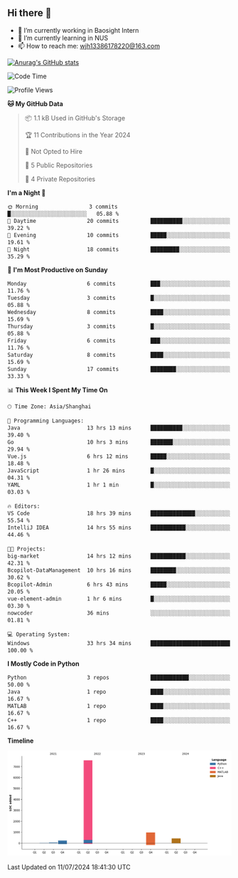 ## Hi there 👋

- 🔭 I’m currently working in Baosight Intern
- 🌱 I’m currently learning in NUS
- 📫 How to reach me: wjh13386178220@163.com

[![Anurag's GitHub stats](https://github-readme-stats.vercel.app/api?username=wuhu-wang)](https://github.com/anuraghazra/github-readme-stats)

<!--START_SECTION:waka-->
![Code Time](http://img.shields.io/badge/Code%20Time-152%20hrs%2057%20mins-blue)

![Profile Views](http://img.shields.io/badge/Profile%20Views-6-blue)

**🐱 My GitHub Data** 

> 📦 1.1 kB Used in GitHub's Storage 
 > 
> 🏆 11 Contributions in the Year 2024
 > 
> 🚫 Not Opted to Hire
 > 
> 📜 5 Public Repositories 
 > 
> 🔑 4 Private Repositories 
 > 
**I'm a Night 🦉** 

```text
🌞 Morning                3 commits           █░░░░░░░░░░░░░░░░░░░░░░░░   05.88 % 
🌆 Daytime                20 commits          ██████████░░░░░░░░░░░░░░░   39.22 % 
🌃 Evening                10 commits          █████░░░░░░░░░░░░░░░░░░░░   19.61 % 
🌙 Night                  18 commits          █████████░░░░░░░░░░░░░░░░   35.29 % 
```
📅 **I'm Most Productive on Sunday** 

```text
Monday                   6 commits           ███░░░░░░░░░░░░░░░░░░░░░░   11.76 % 
Tuesday                  3 commits           █░░░░░░░░░░░░░░░░░░░░░░░░   05.88 % 
Wednesday                8 commits           ████░░░░░░░░░░░░░░░░░░░░░   15.69 % 
Thursday                 3 commits           █░░░░░░░░░░░░░░░░░░░░░░░░   05.88 % 
Friday                   6 commits           ███░░░░░░░░░░░░░░░░░░░░░░   11.76 % 
Saturday                 8 commits           ████░░░░░░░░░░░░░░░░░░░░░   15.69 % 
Sunday                   17 commits          ████████░░░░░░░░░░░░░░░░░   33.33 % 
```


📊 **This Week I Spent My Time On** 

```text
🕑︎ Time Zone: Asia/Shanghai

💬 Programming Languages: 
Java                     13 hrs 13 mins      ██████████░░░░░░░░░░░░░░░   39.40 % 
Go                       10 hrs 3 mins       ███████░░░░░░░░░░░░░░░░░░   29.94 % 
Vue.js                   6 hrs 12 mins       █████░░░░░░░░░░░░░░░░░░░░   18.48 % 
JavaScript               1 hr 26 mins        █░░░░░░░░░░░░░░░░░░░░░░░░   04.31 % 
YAML                     1 hr 1 min          █░░░░░░░░░░░░░░░░░░░░░░░░   03.03 % 

🔥 Editors: 
VS Code                  18 hrs 39 mins      ██████████████░░░░░░░░░░░   55.54 % 
IntelliJ IDEA            14 hrs 55 mins      ███████████░░░░░░░░░░░░░░   44.46 % 

🐱‍💻 Projects: 
big-market               14 hrs 12 mins      ███████████░░░░░░░░░░░░░░   42.31 % 
Bcopilot-DataManagement  10 hrs 16 mins      ████████░░░░░░░░░░░░░░░░░   30.62 % 
Bcopilot-Admin           6 hrs 43 mins       █████░░░░░░░░░░░░░░░░░░░░   20.05 % 
vue-element-admin        1 hr 6 mins         █░░░░░░░░░░░░░░░░░░░░░░░░   03.30 % 
nowcoder                 36 mins             ░░░░░░░░░░░░░░░░░░░░░░░░░   01.81 % 

💻 Operating System: 
Windows                  33 hrs 34 mins      █████████████████████████   100.00 % 
```

**I Mostly Code in Python** 

```text
Python                   3 repos             ████████████░░░░░░░░░░░░░   50.00 % 
Java                     1 repo              ████░░░░░░░░░░░░░░░░░░░░░   16.67 % 
MATLAB                   1 repo              ████░░░░░░░░░░░░░░░░░░░░░   16.67 % 
C++                      1 repo              ████░░░░░░░░░░░░░░░░░░░░░   16.67 % 
```



**Timeline**

![Lines of Code chart](https://raw.githubusercontent.com/wuhu-wang/wuhu-wang/main/assets/bar_graph.png)


 Last Updated on 11/07/2024 18:41:30 UTC
<!--END_SECTION:waka-->
